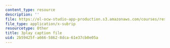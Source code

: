 ```yaml
---
content_type: resource
description: ''
file: https://ol-ocw-studio-app-production.s3.amazonaws.com/courses/res-6-012-introduction-to-probability-spring-2018/2b59425fa66658628dca61e37cb0e05a_J8L9kRGSvSY.vtt
file_type: application/x-subrip
resourcetype: Other
title: 3play caption file
uid: 2b59425f-a666-5862-8dca-61e37cb0e05a
---
```

